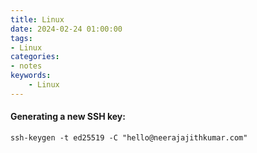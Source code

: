 ```yaml
---
title: Linux
date: 2024-02-24 01:00:00
tags:
- Linux
categories:
- notes
keywords:
    - Linux
---
```


#### Generating a new SSH key:
    ssh-keygen -t ed25519 -C "hello@neerajajithkumar.com"

